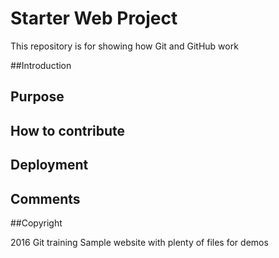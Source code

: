 # Starter Web Project 

This repository is for showing how Git and GitHub work

##Introduction

## Purpose

## How to contribute

## Deployment

## Comments

##Copyright

2016 Git training
Sample website with plenty of files for demos
